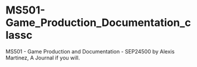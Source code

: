 # MS501-Game_Production_Documentation_classc
MS501 - Game Production and Documentation - SEP24500 by Alexis Martinez, A Journal if you will.

